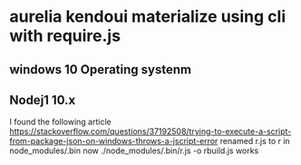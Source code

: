 # aurelia kendoui materialize using cli with require.js
## windows 10 Operating systenm
## Nodej1 10.x
I found the following article 
https://stackoverflow.com/questions/37192508/trying-to-execute-a-script-from-package-json-on-windows-throws-a-jscript-error
renamed r.js to r in node_modules/.bin
now ./node_modules/.bin/r.js -o rbuild.js works